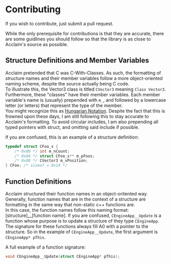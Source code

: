# Contributing
If you wish to contribute, just submit a pull request.

While the only prerequisite for contributions is that they are accurate, there are some guidlines you should follow so that the library is as close to Acclaim's source as possible.<br>

## Structure Definitions and Member Variables
Acclaim pretended that C was C-With-Classes. As such, the formatting of structure names and their member variables follow a more object-oriented naming scheme, despite the source actually being C code.<br>
To illustrate this, the Vector3 class is titled `CVector3` meaning `Class Vector3`.<br>
Furthermore, these "classes" have their member variables. Each member variable's name is (usually) prepended with `m_`, and followed by a lowercase letter (or letters) that represent the type of the member.<br>
You might recognize this as [Hungarian Notation](https://en.wikipedia.org/wiki/Hungarian_notation). Despite the fact that this is frowned upon these days, I am still following this to stay accurate to Acclaim's formatting.
To avoid circular includes, I am also prepending all typed pointers with struct, and omitting said include if possible.

If you are confused, this is an example of a structure definition:

```c
typedef struct CFoo_s {
    /* 0x00 */ int m_nCount;
    /* 0x04 */ struct CFoo_s** m_pFoos;
    /* 0x08 */ CVector3 m_vPosition;
} CFoo; /* sizeof = 0x14 */
```

## Function Definitions
Acclaim structured their function names in an object-oritented way. Generally, function names that are in the context of a structure are formatting in the same way that non-static c++ functions are. <br>
In this case, the function names follow this naming format: [structure]__[function name]. If you are confused, `CEngineApp__Update` is a function whose purpose is to update a structure of they type `CEngineApp`.<br>
The signature for these functions always fill A0 with a pointer to the structure. So in the example of `CEngineApp__Update`, the first argument is `CEngineApp* pThis`.

A full example of a function signature:
```c
void CEngineApp__Update(struct CEngineApp* pThis);
```

